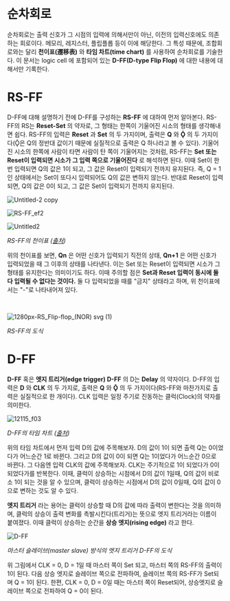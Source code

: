 # 순차회로
순차회로는 출력 신호가 그 시점의 입력에 의해서만이 아닌, 이전의 입력신호에도 의존하는 회로이다. 메모리, 레지스터, 플립플롭 등이 이에 해당한다. 그 특성 때문에, 조합회로와는 달리 **천이표(遷移表)** 와 **타임 차트(time chart)** 를 사용하여 순차회로를 기술한다. 이 문서는 logic cell 에 포함되어 있는 **D-FF(D-type Flip Flop)** 에 대한 내용에 대해서만 기록한다.

# RS-FF
D-FF에 대해 설명하기 전에 D-FF를 구성하는 **RS-FF** 에 대하여 먼저 알아본다. RS-FF의 RS는 **Reset-Set** 의 약자로, 그 형태는 한쪽이 기울어진 시소의 형태를 생각해내면 쉽다. RS-FF의 입력은 **Reset** 과 **Set** 의 두 가지이며, 출력은 **Q** 와 **Ǭ** 의 두 가지이다(Ǭ은 Q의 정반대 값이기 때문에 실질적으로 출력은 Q 하나라고 볼 수 있다). 기울어진 시소의 한쪽에 사람이 타면 사람이 탄 쪽이 기울어지는 것처럼, RS-FF는 **Set 또는 Reset이 입력되면 시소가 그 입력 쪽으로 기울어진다** 로 해석하면 된다. 이때 Set이 한번 입력되면 Q의 값은 1이 되고, 그 값은 Reset이 입력되기 전까지 유지된다. 즉, Q = 1인 상태에서는 Set이 또다시 입력되어도 Q의 값은 변하지 않는다. 반대로 Reset이 입력되면, Q의 값은 0이 되고, 그 값은 Set이 입력되기 전까지 유지된다.

![Untitled-2 copy](https://user-images.githubusercontent.com/111409004/186793340-5c373823-3ec3-4630-ac04-cfe1d3f01e4c.png)

![RS-FF_ef2](https://user-images.githubusercontent.com/111409004/186793357-b6125c28-871c-43d1-878b-310cbf788299.png)

![Untitled2](https://user-images.githubusercontent.com/111409004/186792703-e0b8b7d1-e23b-4904-93dd-aecd0b9976d9.jpg)

*RS-FF의 천이표 ([출처](https://www.electronicshub.org/latches/))*

위의 천이표를 보면, **Qn** 은 어떤 신호가 입력되기 직전의 상태, **Qn+1** 은 어떤 신호가 입력되었을 때 그 이후의 상태를 나타낸다. 이는 Set 또는 Reset이 입력되면 시소가 그 형태를 유지한다는 의미이기도 하다. 이때 주의할 점은 **Set과 Reset 입력이 동시에 둘 다 입력될 수 없다는 것이다.** 둘 다 입력되었을 때를 "금지" 상태라고 하며, 위 천이표에서는 "-"로 나타내어져 있다.

<br/>

![1280px-RS_Flip-flop_(NOR) svg (1)](https://user-images.githubusercontent.com/111409004/186794218-61bb5dae-19d1-4ce2-8b9d-75263580819b.png)

*RS-FF의 도식*

# D-FF
**D-FF** 혹은 **엣지 트리거(edge trigger) D-FF** 의 D는 **Delay** 의 약자이다. D-FF의 입력은 **D** 와 **CLK** 의 두 가지로, 출력은 **Q** 와 **Ǭ** 의 두 가지이다(RS-FF와 마찬가지로 출력은 실질적으로 한 개이다). CLK 입력은 일정 주기로 진동하는 클럭(Clock)의 약자를 의미한다.

![12115_f03](https://user-images.githubusercontent.com/111409004/186796306-2811820a-14df-4e87-b37e-a2315dd797b1.jpg)

*D-FF의 타임 차트 ([출처](https://jeea.or.jp/course/contents/12115/))*

위의 타임 차트에서 먼저 입력 D의 값에 주목해보자. D의 값이 1이 되면 출력 Q는 0이었다가 어느순간 1로 바뀐다. 그리고 D의 값이 0이 되면 Q는 1이었다가 어느순간 0으로 바뀐다. 그 다음엔 입력 CLK의 값에 주목해보자. CLK는 주기적으로 1이 되었다가 0이 되었다가를 반복한다. 이때, 클럭이 상승하는 시점에서 D의 값이 1일때, Q의 값이 비로소 1이 되는 것을 알 수 있으며, 클럭이 상승하는 시점에서 D의 값이 0일때, Q의 값이 0으로 변하는 것도 알 수 있다.

**엣지 트리거** 라는 용어는 클럭이 상승할 때 D의 값에 따라 출력이 변한다는 것을 의미하며, 클럭의 상승이 출력 변화를 촉발시킨다(트리거)는 뜻으로 엣지 트리거라는 이름이 붙여졌다. 이때 클럭이 상승하는 순간을 **상승 엣지(rising edge)** 라고 한다.

![D-FF](https://user-images.githubusercontent.com/111409004/186832151-adfb0efb-2a04-40f9-88f2-1038cb806e7d.PNG)

*마스터 슬레이브(master slave) 방식의 엣지 트리거 D-FF의 도식*

위 그림에서 CLK = 0, D = 1일 때 마스터 쪽이 Set 되고, 마스터 쪽의 RS-FF의 출력이 1이 된다. 다음 상승 엣지로 슬레이브 쪽으로 전파하여, 슬레이브 쪽의 RS-FF가 Set되며 Q = 1이 된다. 한편, CLK = 0, D = 0일 때는 마스터 쪽이 Reset되어, 상승엣지로 슬레이브 쪽으로 전파하여 Q = 0이 된다.
